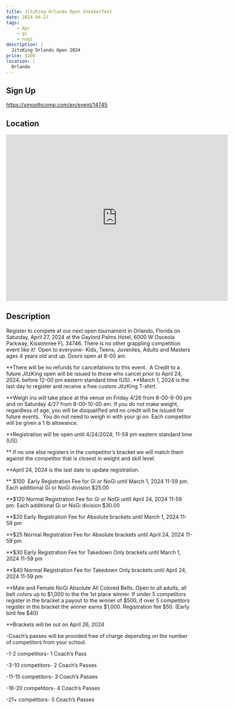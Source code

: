 ```yaml
---
title: JitzKing Orlando Open Sneakerfest
date: 2024-04-27
tags:
    - Apr
    - gi 
    - nogi 
description: |
  JitzKing Orlando Open 2024
price: $100
location: |
  Orlando
---
```

## Sign Up
https://smoothcomp.com/en/event/14745

## Location
<iframe src="https://www.google.com/maps/embed?pb=!1m18!1m12!1m3!1d12345.6789!2d-81.5256994!3d28.3428176!2m3!1f0!2f0!3f0!3m2!1i1024!2i768!4f13.1!3m3!1m2!1s0x0%3A0x0!2z28.3428176!5e0!3m2!1sen!2sus!4v1234567890" width="600" height="450" style="border:0;" allowfullscreen="" loading="lazy"></iframe>

## Description
Register to compete at
our next open tournament in Orlando, Florida on Saturday, April 27, 2024 at the Gaylord Palms Hotel, 6000 W Osceola Parkway, Kissimmee FL 34746. There is no other grappling competition
event like it!  Open to everyone- Kids, Teens, Juveniles, Adults and Masters ages 4 years old and up. Doors open at 8-00 am. 


**There will be no refunds for cancellations to this
event.  A Credit to a future JitzKing open will be issued to those who cancel prior to April 24, 2024; before 12-00
pm eastern standard time (US). **March 1, 2024 is the last day to register and receive a free custom JitzKing T-shirt.


**Weigh ins will take place at the venue on Friday 4/26 from 6-00-9-00 pm and on Saturday 4/27 from 8-00-10-00 am. If you do not make weight,
regardless of age, you will be disqualified and no credit will be issued for
future events.  You do not need to
weigh in with your gi on. Each competitor will be given a 1 lb allowance.


**Registration will be open until 4/24/2024; 11-59 pm eastern standard
time (US).


** If no one else registers in the competitor’s bracket we will match them against the competitor that is closest in weight and skill level.


**April 24, 2024 is the last date to update registration.


** $100  Early Registration Fee for Gi or NoGi until March 1, 2024 11-59 pm. Each additional Gi or NoGi division $25.00


**$120 Normal Registration Fee for Gi or NoGi until April 24, 2024 11-59 pm. Each additional Gi or NoGi division $30.00


**$20 Early Registration Fee for Absolute brackets until March 1, 2024 11-59 pm


**$25 Normal Registration Fee for Absolute brackets until April 24, 2024 11-59 pm


**$30 Early Registration Fee for Takedown Only brackets until March 1, 2024 11-59 pm


**$40 Normal Registration Fee for Takedown Only brackets until April 24, 2024 11-59 pm


**Male and Female NoGi Absolute All Colored Belts. Open to all adults, all belt colors up to $1,000 to the the 1st place winner. If under 5 competitors register in the bracket a payout to the winner of $500, if over 5 competitors register in the bracket the winner earns $1,000. Registration fee $50. (Early bird fee $40)


**Brackets will be out on April 26, 2024


-Coach’s passes will be provided free of charge depending on the number of competitors from your school.


-1-2 competitors- 1 Coach’s Pass


-3-10 competitors- 2 Coach’s Passes


-11-15 competitors- 3 Coach’s Passes


-16-20 competitors- 4 Coach’s Passes


-21+ competitors- 5 Coach’s Passes